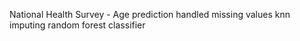 National Health Survey - Age prediction
handled missing values 
knn imputing
random forest classifier
